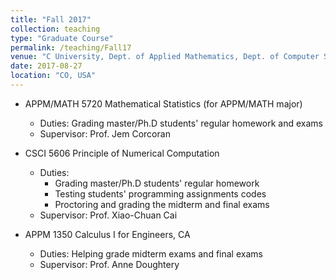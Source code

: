 ```yaml
---
title: "Fall 2017"
collection: teaching
type: "Graduate Course"
permalink: /teaching/Fall17
venue: "C University, Dept. of Applied Mathematics, Dept. of Computer Science"
date: 2017-08-27
location: "CO, USA"
---
```


* APPM/MATH 5720 Mathematical Statistics (for APPM/MATH major)
  * Duties: Grading master/Ph.D students' regular homework and exams
  * Supervisor: Prof. Jem Corcoran

* CSCI 5606 Principle of Numerical Computation
  * Duties:  
    * Grading master/Ph.D students' regular homework
    * Testing students' programming assignments codes
    * Proctoring and grading the midterm and final exams
  * Supervisor: Prof. Xiao-Chuan Cai

* APPM 1350 Calculus I for Engineers, CA
  * Duties: Helping grade midterm exams and final exams
  * Supervisor: Prof. Anne Doughtery
